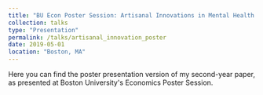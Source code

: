 ```yaml
---
title: "BU Econ Poster Session: Artisanal Innovations in Mental Health Care"
collection: talks
type: "Presentation"
permalink: /talks/artisanal_innovation_poster
date: 2019-05-01
location: "Boston, MA"
---
```


Here you can find the poster presentation version of my second-year paper, as presented at Boston University's Economics Poster Session.

